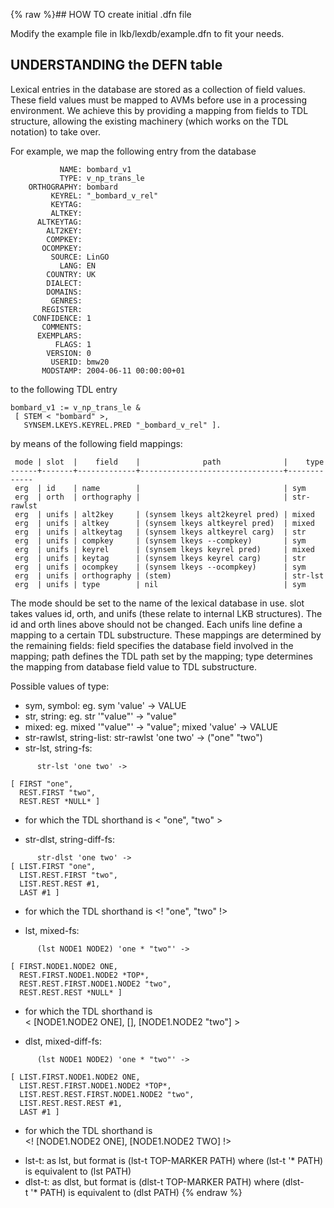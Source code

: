 {% raw %}## HOW TO create initial .dfn file

Modify the example file in lkb/lexdb/example.dfn to fit your needs.

## UNDERSTANDING the DEFN table

Lexical entries in the database are stored as a collection of field
values. These field values must be mapped to AVMs before use in a
processing environment. We achieve this by providing a mapping from
fields to TDL structure, allowing the existing machinery (which works on
the TDL notation) to take over.

For example, we map the following entry from the database

               NAME: bombard_v1                                         
               TYPE: v_np_trans_le                                      
        ORTHOGRAPHY: bombard                                            
             KEYREL: "_bombard_v_rel"                                   
             KEYTAG:                                                    
             ALTKEY:                                                    
          ALTKEYTAG:                                                    
            ALT2KEY:                                                    
            COMPKEY:                                                    
           OCOMPKEY:                                                    
             SOURCE: LinGO                                              
               LANG: EN                                                 
            COUNTRY: UK                                                 
            DIALECT:                                                    
            DOMAINS:                                                    
             GENRES:                                                    
           REGISTER:                                                    
         CONFIDENCE: 1                                                  
           COMMENTS:                                                    
          EXEMPLARS:                                                    
              FLAGS: 1                                                  
            VERSION: 0
             USERID: bmw20
           MODSTAMP: 2004-06-11 00:00:00+01

to the following TDL entry

    bombard_v1 := v_np_trans_le &
     [ STEM < "bombard" >,
       SYNSEM.LKEYS.KEYREL.PRED "_bombard_v_rel" ].

by means of the following field mappings:

     mode | slot  |    field    |              path              |    type
    ------+-------+-------------+--------------------------------+-------------
     erg  | id    | name        |                                | sym
     erg  | orth  | orthography |                                | str-rawlst
     erg  | unifs | alt2key     | (synsem lkeys alt2keyrel pred) | mixed
     erg  | unifs | altkey      | (synsem lkeys altkeyrel pred)  | mixed
     erg  | unifs | altkeytag   | (synsem lkeys altkeyrel carg)  | str
     erg  | unifs | compkey     | (synsem lkeys --compkey)       | sym
     erg  | unifs | keyrel      | (synsem lkeys keyrel pred)     | mixed
     erg  | unifs | keytag      | (synsem lkeys keyrel carg)     | str
     erg  | unifs | ocompkey    | (synsem lkeys --ocompkey)      | sym
     erg  | unifs | orthography | (stem)                         | str-lst
     erg  | unifs | type        | nil                            | sym

The mode should be set to the name of the lexical database in use. slot
takes values id, orth, and unifs (these relate to internal LKB
structures). The id and orth lines above should not be changed. Each
unifs line define a mapping to a certain TDL substructure. These
mappings are determined by the remaining fields: field specifies the
database field involved in the mapping; path defines the TDL path set by
the mapping; type determines the mapping from database field value to
TDL substructure.

Possible values of type:

- sym, symbol: eg. sym 'value' -&gt; VALUE
- str, string: eg. str '"value"' -&gt; "value"
- mixed: eg. mixed '"value"' -&gt; "value"; mixed 'value' -&gt; VALUE
- str-rawlst, string-list: str-rawlst 'one two' -&gt; ("one" "two")
- str-lst, string-fs:

<!-- -->


          str-lst 'one two' ->
    
    [ FIRST "one",
      REST.FIRST "two",
      REST.REST *NULL* ]

- for which the TDL shorthand is &lt; "one", "two" &gt;

<!-- -->


- str-dlst, string-diff-fs:

<!-- -->


          str-dlst 'one two' ->
    [ LIST.FIRST "one",
      LIST.REST.FIRST "two",
      LIST.REST.REST #1,
      LAST #1 ]

- for which the TDL shorthand is &lt;! "one", "two" !&gt;

<!-- -->


- lst, mixed-fs:

<!-- -->


          (lst NODE1 NODE2) 'one * "two"' ->
    
    [ FIRST.NODE1.NODE2 ONE,
      REST.FIRST.NODE1.NODE2 *TOP*,
      REST.REST.FIRST.NODE1.NODE2 "two",
      REST.REST.REST *NULL* ]

- for which the TDL shorthand is
&lt; \[NODE1.NODE2 ONE\], \[\], \[NODE1.NODE2 "two"\] &gt;

<!-- -->


- dlst, mixed-diff-fs:

<!-- -->


          (lst NODE1 NODE2) 'one * "two"' ->
    
    [ LIST.FIRST.NODE1.NODE2 ONE,
      LIST.REST.FIRST.NODE1.NODE2 *TOP*,
      LIST.REST.REST.FIRST.NODE1.NODE2 "two",
      LIST.REST.REST.REST #1,
      LAST #1 ]

- for which the TDL shorthand is
&lt;! \[NODE1.NODE2 ONE\], \[NODE1.NODE2 TWO\] !&gt;

<!-- -->


- lst-t: as lst, but format is (lst-t TOP-MARKER PATH) where
(lst-t '\* PATH) is equivalent to (lst PATH)
- dlst-t: as dlst, but format is (dlst-t TOP-MARKER PATH) where
(dlst-t '\* PATH) is equivalent to (dlst PATH)
<update date omitted for speed>{% endraw %}